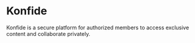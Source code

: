 # Konfide
Konfide is a secure platform for authorized members to access exclusive content and collaborate privately.
